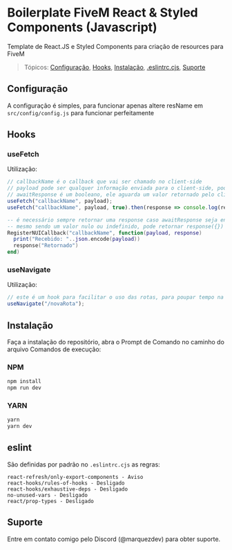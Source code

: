 # Boilerplate FiveM React & Styled Components (Javascript)

Template de React.JS e Styled Components para criação de resources para FiveM

> Tópicos: [Configuração](#configuração), [Hooks](#hooks), [Instalação](#instalação), [.eslintrc.cjs](#eslint), [Suporte](#suporte)

## Configuração

A configuração é simples, para funcionar apenas altere resName em `src/config/config.js` para funcionar perfeitamente

## Hooks

### useFetch
Utilização:
```javascript
// callbackName é o callback que vai ser chamado no client-side
// payload pode ser qualquer informação enviada para o client-side, pode ser um objeto, uma array, uma string, qualquer valor
// awaitResponse é um booleano, ele aguarda um valor retornado pelo client
useFetch("callbackName", payload);
useFetch("callbackName", payload, true).then(response => console.log(response));
```
```lua
-- é necessário sempre retornar uma response caso awaitResponse seja enviado como true na função acima
-- mesmo sendo um valor nulo ou indefinido, pode retornar response({})
RegisterNUICallback("callbackName", function(payload, response)
  print("Recebido: "..json.encode(payload))
  response("Retornado")
end)
```

### useNavigate
Utilização:
```javascript
// este é um hook para facilitar o uso das rotas, para poupar tempo na hora de trabalhar com muitas páginas
useNavigate("/novaRota");
```

## Instalação

Faça a instalação do repositório, abra o Prompt de Comando no caminho do arquivo
Comandos de execução:

### NPM
```sh
npm install
npm run dev
```

### YARN
```sh
yarn
yarn dev
```

## eslint

São definidas por padrão no `.eslintrc.cjs` as regras: 

```
react-refresh/only-export-components - Aviso
react-hooks/rules-of-hooks - Desligado
react-hooks/exhaustive-deps - Desligado
no-unused-vars - Desligado
react/prop-types - Desligado
```

## Suporte
Entre em contato comigo pelo Discord (@marquezdev) para obter suporte.
